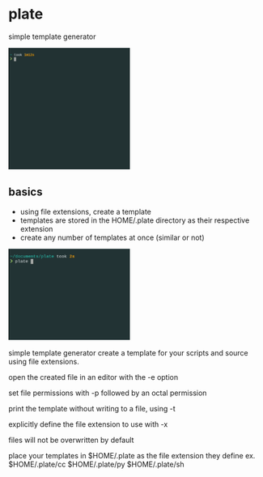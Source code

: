 # plate
simple template generator

<img src="imgs/plate-help.gif" alt="help message" width=240 height=240/>

## basics
- using file extensions, create a template
- templates are stored in the HOME/.plate directory as their respective extension
- create any number of templates at once (similar or not)

<img src="imgs/plate-test.gif" alt="simple test" width=240 height=180/>

 simple template generator
 create a template for your scripts and source using file extensions.

 open the created file in an editor with the -e option

 set file permissions with -p followed by an octal permission

 print the template without writing to a file, using -t

 explicitly define the file extension to use with -x

 files will not be overwritten by default

 place your templates in $HOME/.plate as the file extension they define
   ex.
       $HOME/.plate/cc
       $HOME/.plate/py
       $HOME/.plate/sh


